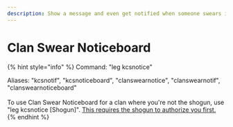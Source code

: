 ```yaml
---
description: Show a message and even get notified when someone swears into your clan.
---
```


# Clan Swear Noticeboard

{% hint style="info" %}
Command: "leg kcsnotice"

Aliases: "kcsnotif", "kcsnoticeboard", "clanswearnotice", "clanswearnotif", "clanswearnoticeboard"\
\
To use Clan Swear Noticeboard for a clan where you're not the shogun, use "leg kcsnotice \[Shogun]". [This requires the shogun to authorize you first.](clan-access-authorization.md)
{% endhint %}

